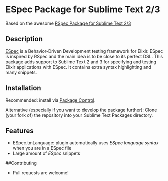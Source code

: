 # ESpec Package for Sublime Text 2/3

Based on the awesome [RSpec Package for Sublime Text 2/3](https://github.com/SublimeText/RSpec)

## Description

[ESpec](https://github.com/antonmi/espec) is a Behavior-Driven Development testing framework for Elixir.
ESpec is inspired by RSpec and the main idea is to be close to its perfect DSL.
This package adds support to Sublime Text 2 and 3 for specifying and testing Elixir applications with ESpec.
It contains extra syntax highlighting and many snippets.

## Installation

Recommended: install via [Package Control](https://packagecontrol.io).

Alternative (especially if you want to develop the package further): Clone (your fork of) the repository into your Sublime Text Packages directory.

## Features

* ESpec.tmLanguage: plugin automatically uses *ESpec language syntax* when you are in a ESpec file
* Large amount of *ESpec* snippets

##Contributing

* Pull requests are welcome!
